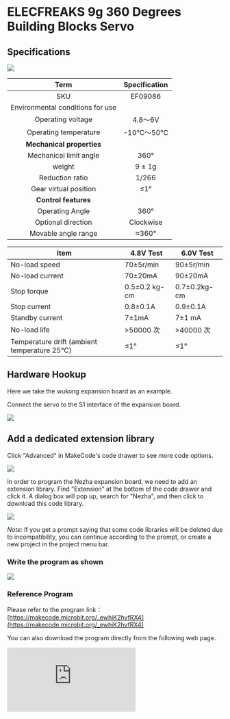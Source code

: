 # ELECFREAKS 9g 360 Degrees Building Blocks Servo

## Specifications

![](https://wiki-media-ef.oss-cn-hongkong.aliyuncs.com/docs/microbit/sensor/octopus-sensors/sensor/images/ef09086-1.png)

| Term | Specification |
| :-: | :-: |
| SKU | EF09086 |
| Environmental conditions for use |  |
| Operating voltage | 4.8～6V |
| Operating temperature | -10℃～50℃ |
| **Mechanical properties** |  |
| Mechanical limit angle | 360° |
| weight | 9 ± 1g |
| Reduction ratio | 1/266 |
| Gear virtual position | ≤1° |
| **Control features** |  |
| Operating Angle | 360° |
| Optional direction | Clockwise |
| Movable angle range | ≈360° |


| Item        | 4.8V Test  | 6.0V Test       |
|-------------------|--------------------|--------------------|
| No-load speed | 70±5r/min        | 90±5r/min        |
| No-load current | 70±20mA            | 90±20mA            |
| Stop torque | 0.5±0.2 kg-cm      | 0.7±0.2kg-cm      |
| Stop current | 0.8±0.1A           | 0.9±0.1A           |
| Standby current | 7±1mA              | 7±1 mA             |
| No-load life | >50000 次          | >40000 次          |
| Temperature drift (ambient temperature 25°C) | ≤1°               | ≤1°               |


## Hardware Hookup

Here we take the wukong expansion board as an example.

Connect the servo to the S1 interface of the expansion board.

![](https://wiki-media-ef.oss-cn-hongkong.aliyuncs.com/docs/microbit/sensor/octopus-sensors/sensor/images/ef09086-2.png)

## Add a dedicated extension library

Click "Advanced" in MakeCode's code drawer to see more code options.

![](https://wiki-media-ef.oss-cn-hongkong.aliyuncs.com/docs/microbit/sensor/octopus-sensors/sensor/images/ef09081-3.png)

In order to program the Nezha expansion board, we need to add an extension library. Find "Extension" at the bottom of the code drawer and click it. A dialog box will pop up, search for "Nezha", and then click to download this code library.

![](https://wiki-media-ef.oss-cn-hongkong.aliyuncs.com/docs/microbit/sensor/octopus-sensors/sensor/images/ef09081-4.png)

*Note:* If you get a prompt saying that some code libraries will be deleted due to incompatibility, you can continue according to the prompt, or create a new project in the project menu bar.

### Write the program as shown

![](https://wiki-media-ef.oss-cn-hongkong.aliyuncs.com/i18n/en/docusaurus-plugin-content-docs/current/microbit/sensor/servo-and-motor/images/ef09081-5.png)


### Reference Program

Please refer to the program link：[https://makecode.microbit.org/_ewhiK2hvfRX4](https://makecode.microbit.org/_ewhiK2hvfRX4)

You can also download the program directly from the following web page.

<div
    style={{
        position: 'relative',
        paddingBottom: '60%',
        overflow: 'hidden',
    }}
>
    <iframe
        src="https://makecode.microbit.org/_ewhiK2hvfRX4"
        frameborder="0"
        sandbox="allow-popups allow-forms allow-scripts allow-same-origin"
        style={{
            position: 'absolute',
            width: '100%',
            height: '100%',
        }}
    />
</div>
### Result

When button A is pressed, the servo rotates at full speed, and when button B is pressed, the servo stops rotating.

### Notes on servo

<b>When using a servo, the servo angle should be adjusted first, and the servo angle should be adjusted according to the case requirements for verification. After the verification is completed, the corresponding structural parts should be installed to prevent the servo from being blocked and burning. </b>
<br />
<b>Note: When using a servo, you should pay attention to whether the servo is blocked. If the servo is blocked, there may be a risk of burning. </b>
<br />
<b>Note: When using a servo, you should pay attention to whether the servo rotation action needs to be delayed. The servo rotation takes time to execute. If a new servo command appears during the servo execution command, it will overwrite the previous servo rotation command, resulting in the servo not rotating in place. </b>
